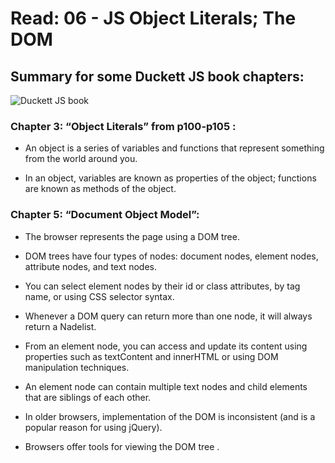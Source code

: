 # Read: 06 - JS Object Literals; The DOM

## Summary for some Duckett JS book chapters:

![Duckett JS book](https://images-na.ssl-images-amazon.com/images/I/51-vkXYYH4L.jpg)

### Chapter 3: “Object Literals” from p100-p105 :

* An object is a series of variables and functions that represent something from the world around you.

* In an object, variables are known as properties of the object; functions are known as methods of the object.

### Chapter 5: “Document Object Model”:

* The browser represents the page using a DOM tree.

* DOM trees have four types of nodes: document nodes, element nodes, attribute nodes, and text nodes.

* You can select element nodes by their id or class attributes, by tag name, or using CSS selector syntax.

* Whenever a DOM query can return more than one node, it will always return a Nadelist.

* From an element node, you can access and update its content using properties such as textContent and innerHTML or using DOM manipulation techniques.

* An element node can contain multiple text nodes and child elements that are siblings of each other.

* In older browsers, implementation of the DOM is inconsistent (and is a popular reason for using jQuery).

* Browsers offer tools for viewing the DOM tree .